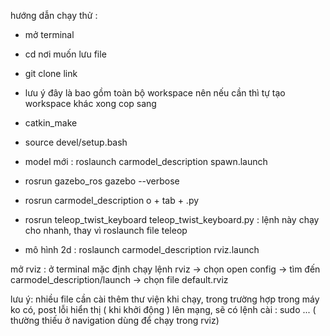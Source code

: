 

hướng dẫn chạy thử :
- mở terminal
- cd nơi muốn lưu file 
- git clone link
- lưu ý đây là bao gồm toàn bộ workspace nên nếu cần thì tự tạo workspace khác xong cop sang 
- catkin_make
- source devel/setup.bash

- model mới : roslaunch carmodel_description spawn.launch
- rosrun gazebo_ros gazebo --verbose
- rosrun carmodel_description o + tab + .py
- rosrun teleop_twist_keyboard teleop_twist_keyboard.py : lệnh này chạy cho nhanh, thay vì roslaunch file teleop
- mô hình 2d : roslaunch carmodel_description rviz.launch

mở rviz : ở terminal mặc định chạy lệnh rviz -> chọn open config -> tìm đến carmodel_description/launch -> chọn file default.rviz 

lưu ý: nhiều file cần cài thêm thư viện khi chạy, trong trường hợp trong máy ko có, post lỗi hiển thị ( khi khởi động ) lên mạng, sẽ có lệnh cài : sudo ... ( thường thiếu ở navigation dùng để chạy trong rviz)